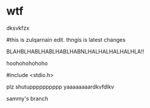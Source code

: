 # wtf


dksvkfzx

#this is zulqarnain edit. thngis is latest changes

BLAHBLHABLHABLHABLHABNLHALHALHALHALHLA!!

hoohohohohoho

#include <stdio.h>

plz shutupppppppppp yaaaaaaaardkvfdlkv

sammy's branch

